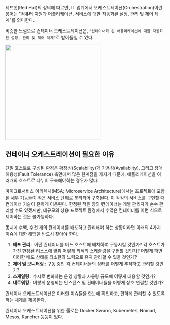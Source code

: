 
레드햇(Red Hat)의 정의에 따르면, IT 업계에서 오케스트레이션(Orchestration)이란 용어는 "컴퓨터 자원과 어플리케이션, 서비스에 대한 자동화된 설정, 관리 및 제어 체계"를 의미한다. 

비슷한 느낌으로 컨테이너 오케스트레이션은, `"컨테이너화 된 애플리케이션에 대한 자동화된 설정, 관리 및 제어 체계"`로 받아들일 수 있다.

<img height=300px src= "https://shareditassets.s3.ap-northeast-2.amazonaws.com/production/uploads/upload_file/file/6728/4.Orchestration.png">


## 컨테이너 오케스트레이션이 필요한 이유

단일 호스트로 구성된 환경은 확장성(Scalability)과 가용성(Availabilty), 그리고 장애 허용성(Fault Tolerance) 측면에서 많은 한계점을 가지기 때문에, 애플리케이션을 여러개의 호스트로 나누어 구축해야하는 경우가 많다. 

마이크로서비스 아키텍처(MSA; Microservice Architecture)에서는 프로젝트에 포함된 세부 기능들이 작은 서비스 단위로 분리되어 구축된다. 이 각각의 서비스를 구현할 때 컨테이너 기술이 흔하게 이용된다. 한정된 적은 양의 컨테이너는 개별 관리자가 손수 관리할 수도 있겠지만, 대규모의 상용 프로젝트 환경에서 수많은 컨테이너를 이런 식으로 제어하는 것은 불가능하다.

동시에 수백, 수천 개의 컨테이너를 배포하고 관리해야 하는 상황이라면 아래의 4가지 이슈에 대한 해답을 반드시 찾아야 한다.

1. **배포 관리** : 어떤 컨테이너를 어느 호스트에 배치하여 구동시킬 것인가? 각 호스트가 가진 한정된 리소스에 맞춰 어떻게 최적의 스케줄링을 구현할 것인가? 어떻게 하면 이러한 배포 상태를 최소한의 노력으로 유지 관리할 수 있을 것인가?
2. **제어 및 모니터링** : 구동 중인 각 컨테이너들의 상태를 어떻게 추적하고 관리할 것인가?
3. **스케일링** : 수시로 변화하는 운영 상황과 사용량 규모에 어떻게 대응할 것인가?
4. **네트워킹** : 이렇게 운영되는 인스턴스 및 컨테이너들을 어떻게 상호 연결할 것인가?

컨테이너 오케스트레이션은 이러한 이슈들을 한눈에 확인하고, 편하게 관리할 수 있도록 하는 체계를 제공한다.

컨테이너 오케스트레이션을 위한 툴로는 <a src="./Docker/Docker Swarm.md">Docker Swarm, </a> <a src=".Kubernetes/Kubernetes.md">Kubernetes<a/>, Nomad, Mesos, Rancher 등등이 있다.  
